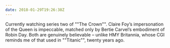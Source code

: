```yaml
---
date: 2018-01-29T19:26:38Z
---
```

Currently watching series two of ""The Crown"". Claire Foy’s impersonation of the Queen is impeccable, matched only by Bertie Carvel’s embodiment of Robin Day. Both are genuinely believable – unlike HMY Britannia, whose CGI reminds me of that used in ""Titanic"", twenty years ago.

